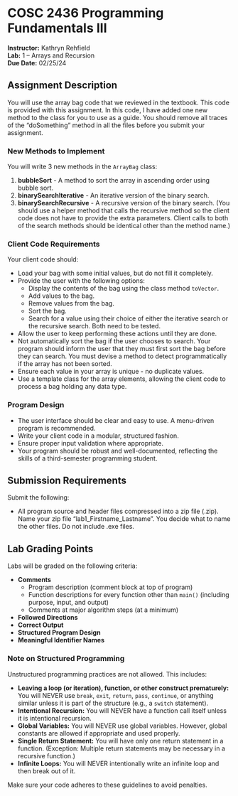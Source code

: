 # COSC 2436 Programming Fundamentals III

**Instructor:** Kathryn Rehfield  
**Lab:** 1 – Arrays and Recursion  
**Due Date:** 02/25/24

## Assignment Description

You will use the array bag code that we reviewed in the textbook. This code is provided with this assignment. In this code, I have added one new method to the class for you to use as a guide. You should remove all traces of the “doSomething” method in all the files before you submit your assignment.

### New Methods to Implement

You will write 3 new methods in the `ArrayBag` class:

1. **bubbleSort** - A method to sort the array in ascending order using bubble sort.
2. **binarySearchIterative** - An iterative version of the binary search.
3. **binarySearchRecursive** - A recursive version of the binary search. (You should use a helper method that calls the recursive method so the client code does not have to provide the extra parameters. Client calls to both of the search methods should be identical other than the method name.)

### Client Code Requirements

Your client code should:

- Load your bag with some initial values, but do not fill it completely.
- Provide the user with the following options:
  - Display the contents of the bag using the class method `toVector`.
  - Add values to the bag.
  - Remove values from the bag.
  - Sort the bag.
  - Search for a value using their choice of either the iterative search or the recursive search. Both need to be tested.
- Allow the user to keep performing these actions until they are done.
- Not automatically sort the bag if the user chooses to search. Your program should inform the user that they must first sort the bag before they can search. You must devise a method to detect programmatically if the array has not been sorted.
- Ensure each value in your array is unique - no duplicate values.
- Use a template class for the array elements, allowing the client code to process a bag holding any data type.

### Program Design

- The user interface should be clear and easy to use. A menu-driven program is recommended.
- Write your client code in a modular, structured fashion.
- Ensure proper input validation where appropriate.
- Your program should be robust and well-documented, reflecting the skills of a third-semester programming student.

## Submission Requirements

Submit the following:

- All program source and header files compressed into a zip file (.zip). Name your zip file “lab1_Firstname_Lastname”. You decide what to name the other files. Do not include .exe files.

## Lab Grading Points

Labs will be graded on the following criteria:

- **Comments**
  - Program description (comment block at top of program)
  - Function descriptions for every function other than `main()` (including purpose, input, and output)
  - Comments at major algorithm steps (at a minimum)
- **Followed Directions**
- **Correct Output**
- **Structured Program Design**
- **Meaningful Identifier Names**

### Note on Structured Programming

Unstructured programming practices are not allowed. This includes:

- **Leaving a loop (or iteration), function, or other construct prematurely:** You will NEVER use `break`, `exit`, `return`, `pass`, `continue`, or anything similar unless it is part of the structure (e.g., a `switch` statement).
- **Intentional Recursion:** You will NEVER have a function call itself unless it is intentional recursion.
- **Global Variables:** You will NEVER use global variables. However, global constants are allowed if appropriate and used properly.
- **Single Return Statement:** You will have only one return statement in a function. (Exception: Multiple return statements may be necessary in a recursive function.)
- **Infinite Loops:** You will NEVER intentionally write an infinite loop and then break out of it.

Make sure your code adheres to these guidelines to avoid penalties.